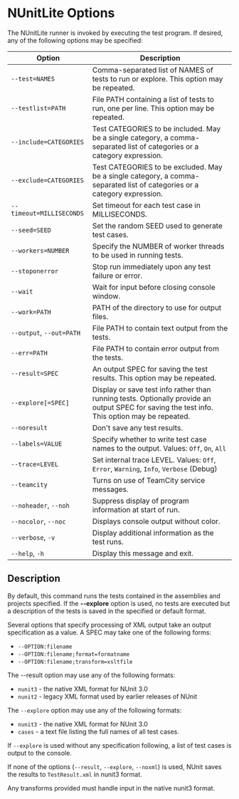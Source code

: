 # NUnitLite Options

The NUnitLite runner is invoked by executing the test program. If desired, any of the following options may be specified:

| Option | Description |
| ------ | ----------- |
| `--test=NAMES` | Comma-separated list of NAMES of tests to run or explore. This option may be repeated. |
| `--testlist=PATH` | File PATH containing a list of tests to run, one per line. This option may be repeated. |
| `--include=CATEGORIES` | Test CATEGORIES to be included. May be a single category, a comma-separated list of categories or a category expression.|
| `--exclude=CATEGORIES` | Test CATEGORIES to be excluded. May be a single category, a comma-separated list of categories or a category expression.|
| `--timeout=MILLISECONDS` | Set timeout for each test case in MILLISECONDS. |
| `--seed=SEED` | Set the random SEED used to generate test cases.|
| `--workers=NUMBER` | Specify the NUMBER of worker threads to be used in running tests.|
| `--stoponerror` | Stop run immediately upon any test failure or error.|
| `--wait` | Wait for input before closing console window.|
| `--work=PATH` | PATH of the directory to use for output files.|
| `--output`, `--out=PATH` | File PATH to contain text output from the tests.
| `--err=PATH` | File PATH to contain error output from the tests.|
| `--result=SPEC` | An output SPEC for saving the test results. This option may be repeated.|
| `--explore[=SPEC]` | Display or save test info rather than running tests. Optionally provide an output SPEC for saving the test info. This option may be repeated.|
| `--noresult` | Don't save any test results.|
| `--labels=VALUE` | Specify whether to write test case names to the output. Values: `Off`, `On`, `All`|
| `--trace=LEVEL` | Set internal trace LEVEL. Values: `Off`, `Error`, `Warning`, `Info`, `Verbose` (Debug)|
| `--teamcity` | Turns on use of TeamCity service messages.|
| `--noheader`, `--noh` | Suppress display of program information at start of run.|
| `--nocolor`, `--noc` | Displays console output without color.|
| `--verbose`, `-v` | Display additional information as the test runs.|
| `--help`, `-h` | Display this message and exit.|

## Description

By default, this command runs the tests contained in the
assemblies and projects specified. If the **--explore** option
is used, no tests are executed but a description of the tests
is saved in the specified or default format.

Several options that specify processing of XML output take
an output specification as a value. A SPEC may take one of
the following forms:

* `--OPTION:filename`
* `--OPTION:filename;format=formatname`
* `--OPTION:filename;transform=xsltfile`

The --result option may use any of the following formats:

* `nunit3` - the native XML format for NUnit 3.0
* `nunit2` - legacy XML format used by earlier releases of NUnit

The `--explore` option may use any of the following formats:

* `nunit3` - the native XML format for NUnit 3.0
* `cases` - a text file listing the full names of all test cases.

If `--explore` is used without any specification following, a list of
test cases is output to the console.

If none of the options (`--result`, `--explore`, `--noxml`) is used,
NUnit saves the results to `TestResult.xml` in nunit3 format.

Any transforms provided must handle input in the native nunit3 format.
